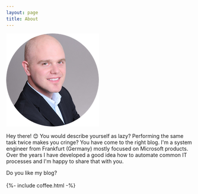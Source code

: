 ```yaml
---
layout: page
title: About
---
```


![Image of Dominik Dünnebacke](/images/dominik-duennebacke.png)

Hey there! :blush:
You would describe yourself as lazy? Performing the same task twice makes you cringe? You have come to the right blog. I'm a system engineer from Frankfurt (Germany) mostly focused on Microsoft products. Over the years I have developed a good idea how to automate common IT processes and I'm happy to share that with you.

Do you like my blog?  
<br>
{%- include coffee.html -%}
